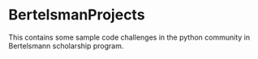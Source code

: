 # BertelsmanProjects
This contains some sample code challenges in the python community in Bertelsmann scholarship program.

